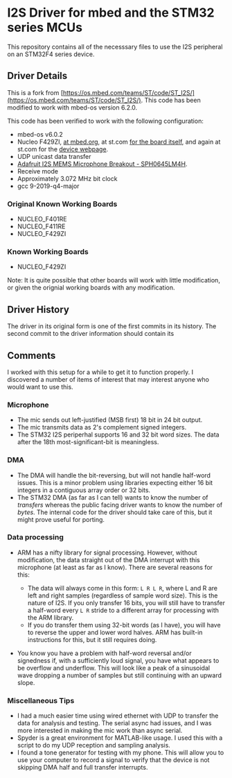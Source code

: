 # I2S Driver for mbed and the STM32 series MCUs

This repository contains all of the necesssary files to use the I2S peripheral on an STM32F4 series device.

## Driver Details

This is a fork from [https://os.mbed.com/teams/ST/code/ST_I2S/](https://os.mbed.com/teams/ST/code/ST_I2S/). This code has been modified to work with mbed-os version 6.2.0. 

This code has been verified to work with the following configuration:

* mbed-os v6.0.2
* Nucleo F429ZI, [at mbed.org](https://os.mbed.com/platforms/ST-Nucleo-F429ZI/), at st.com [for the board itself](https://www.st.com/en/evaluation-tools/nucleo-f429zi.html), and again at st.com for the [device webpage](https://www.st.com/en/microcontrollers-microprocessors/stm32f429zi.html).
* UDP unicast data transfer
* [Adafruit I2S MEMS Microphone Breakout - SPH0645LM4H](https://www.adafruit.com/product/3421).
* Receive mode
* Approximately 3.072 MHz bit clock
* gcc 9-2019-q4-major

### Original Known Working Boards
* NUCLEO_F401RE
* NUCLEO_F411RE
* NUCLEO_F429ZI

### Known Working Boards
* NUCLEO_F429ZI

Note: It is quite possible that other boards will work with little modification, or given the orignial working boards with any modification.

## Driver History

The driver in its original form is one of the first commits in its history. The second commit to the driver information should contain its 

## Comments

I worked with this setup for a while to get it to function properly. I discovered a number of items of interest that may interest anyone who would want to use this.

### Microphone
- The mic sends out left-justified (MSB first) 18 bit in 24 bit output.
- The mic transmits data as 2's complement signed integers.
- The STM32 I2S periperhal supports 16 and 32 bit word sizes. The data after the 18th most-significant-bit is meaningless.

### DMA
- The DMA will handle the bit-reversing, but will not handle half-word issues. This is a minor problem using libraries expecting either 16 bit integers in a contiguous array order or 32 bits.
- The STM32 DMA (as far as I can tell) wants to know the number of _transfers_ whereas the public facing driver wants to know the number of _bytes_. The internal code for the driver should take care of this, but it might prove useful for porting.

### Data processing
- ARM has a nifty library for signal processing. However, without modification, the data straight out of the DMA interrupt with this microphone (at least as far as I know). There are several reasons for this:
    - The data will always come in this form: ```L R L R```, where L and R are left and right samples (regardless of sample word size). This is the nature of I2S. If you only transfer 16 bits, you will still have to transfer a half-word every ```L R``` stride to a different array for processing with the ARM library.
    - If you do transfer them using 32-bit words (as I have), you will have to reverse the upper and lower word halves. ARM has built-in instructions for this, but it still requires doing. 

- You know you have a problem with half-word reversal and/or signedness if, with a sufficiently loud signal, you have what appears to be overflow and underflow. This will look like a peak of a sinusoidal wave dropping a number of samples but still continuing with an upward slope.

### Miscellaneous Tips
- I had a much easier time using wired ethernet with UDP to transfer the data for analysis and testing. The serial async had issues, and I was more interested in making the mic work than async serial.
- Spyder is a great environment for MATLAB-like usage. I used this with a script to do my UDP reception and sampling analysis.
- I found a tone generator for testing with my phone. This will allow you to use your computer to record a signal to verify that the device is not skipping DMA half and full transfer interrupts.

